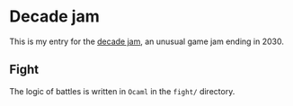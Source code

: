 # Decade jam

This is my entry for the [decade jam](https://itch.io/jam/decadejam), an unusual game jam ending in 2030.

## Fight

The logic of battles is written in `Ocaml` in the `fight/` directory.
